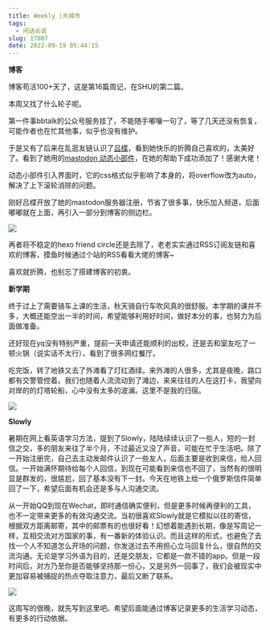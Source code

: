 ```yaml
---
title: Weekly |大城市
tags:
  - 闲话长说
slug: 17007
date: 2022-09-19 05:44:15
---
```


**博客**

博客苟活100+天了，这是第16篇周记，在SHU的第二篇。

本周又找了什么轮子呢。

第一件事bbtalk的公众号服务挂了，不能随手嘟嚷一句了，等了几天还没有恢复，可能作者也在忙其他事，似乎也没有维护。

于是又有了后来在乱逛友链认识了[吕楪](https://irithys.com/)，看到她快乐的折腾自己喜欢的，太美好了。看到了她用的[mastodon 动态小部件](https://github.com/mengrru/mastodon-on-blog)，在她的帮助下成功添加了！感谢大佬！

动态小部件引入界面时，它的css格式似乎影响了本身的，将overflow改为auto，解决了上下滚轮消除的问题。

刚好吕楪开放了她的mastodon服务器注册，节省了很多事，快乐加入频道，后面嘟嘟就在上面，再引入一部分到博客的侧边栏。

![](https://bu.dusays.com/2022/12/24/63a6b6190f9fd.png)

再者将不稳定的hexo friend circle还是去除了，老老实实通过RSS订阅友链和喜欢的博客，摸鱼时候通过个站的RSS看看大佬的博客~

喜欢就折腾，也别忘了搭建博客的初衷。

**新学期**

终于过上了需要骑车上课的生活，秋天骑自行车吹风真的很舒服。本学期的课并不多，大概还能空出一半的时间，希望能够利用好时间，做好本分的事，也努力为后面做准备。

还好现在yq没有特别严重，提前一天申请还能顺利的出校，还是去和室友吃了一顿火锅（说实话不太行），看到了很多网红餐厅。

吃完饭，转了地铁又去了外滩看了灯红酒绿。来外滩的人很多，尤其是夜晚，路口都有交警管控着。我们也随着人流流动到了滩边，来来往往的人在这打卡，我望向对岸的的灯塔轮船，心中没有太多的波澜。这里不是我的归宿。

![](https://bu.dusays.com/2022/12/24/63a6b61bda361.jpeg)

**Slowly**

暑期在网上看英语学习方法，提到了Slowly，陆陆续续认识了一些人，短的一封信之交，多的朋友来往了半个月，不过最近又没了声音，可能在忙于生活吧。除了一开始注册完，自己去主动发邮件认识了一些友人，后面主要是收到来信，给人回信。一开始满怀期待给每个人回信，到现在可能看到来信也不回了，当然有的很明显是群发的，很尴尬，回了基本没有下一封。今天在地铁上给一个俄罗斯信件简单回了一下，希望后面有机会还是多与人沟通交流。

从一开始QQ到现在Wechat，即时通信确实便利，但是更多时候再便利的工具，也不一定带来更多的有效沟通交流。当初很喜欢Slowly就是它模拟以往的寄信，根据双方距离邮寄，其中的邮票有的也很好看！幻想着能遇到长期，像是写周记一样，互相交流对方国家的事，有一番新的体验认识。而且这样的形式，也避免了去找一个人不知道怎么开场的问题，你发送过去不用担心立马回复什么，很自然的交流沟通。无论是学习外语为目的，还是交朋友，它都是一款不错的app。但是一段时间后，对方乃至你是否能够坚持那一份心，又是另外一回事了，我们会被现实中更加容易被捕捉的热点夺取注意力，最后又断了联系。

![](https://bu.dusays.com/2022/12/24/63a6b61fa93d7.png)

这周写的很晚，就先写到这里吧。希望后面能通过博客记录更多的生活学习动态，有更多的行动依据。
